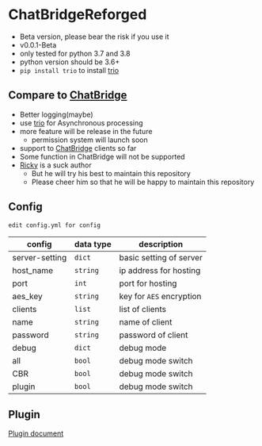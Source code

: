 # ChatBridgeReforged

- Beta version, please bear the risk if you use it
- v0.0.1-Beta
- only tested for python 3.7 and 3.8
- python version should be 3.6+
- `pip install trio` to install [trio](https://trio.readthedocs.io/)

## Compare to [ChatBridge](https://github.com/TISUnion/ChatBridge)

- Better logging(maybe)
- use [trio](https://trio.readthedocs.io/) for Asynchronous processing
- more feature will be release in the future
  - permission system will launch soon
- support to [ChatBridge](https://github.com/TISUnion/ChatBridge) clients so far
- Some function in ChatBridge will not be supported
- [Ricky](https://github.com/rickyhoho) is a suck author
  - But he will try his best to maintain this repository
  - Please cheer him so that he will be happy to maintain this repository

## Config

`edit config.yml for config`

| config | data type | description |
|----|----|----|
| server-setting | `dict` | basic setting of server |
| host_name | `string`| ip address for hosting |
| port | `int` | port for hosting |
| aes_key | `string` | key for `AES` encryption |
| clients | `list` | list of clients |
| name | `string` | name of client |
| password | `string`| password of client |
| debug | `dict` | debug mode |
| all | `bool` | debug mode switch |
| CBR | `bool` | debug mode switch |
| plugin | `bool` | debug mode switch |

## Plugin

[Plugin document](https://github.com/rickyhoho/ChatBridgeReforged/tree/master/doc/plugin.md)